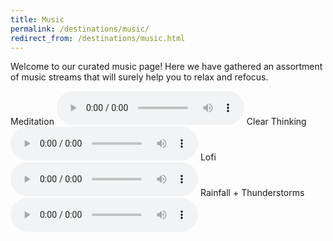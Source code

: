 ```yaml
---
title: Music
permalink: /destinations/music/
redirect_from: /destinations/music.html
---
```


Welcome to our curated music page! Here we have gathered an assortment of music streams that will surely help you to relax and refocus.

Meditation
<audio controls>
  <source Meditation src="https://csci491-01.cs.montana.edu//~z51s285/meditation.mp3" type="audio/mpeg">
  Your browser does not support the audio element.
</audio>
Clear Thinking
<audio controls>
  <source src="https://csci491-01.cs.montana.edu//~z51s285/clear_thinking.mp3" type="audio/mpeg">
  Your browser does not support the audio element.
</audio>
Lofi
<audio controls>
  <source Lo-Fi Beats src="https://csci491-01.cs.montana.edu//~z51s285/lofi.mp3" type="audio/mpeg">
  Your browser does not support the audio element.
</audio>
Rainfall + Thunderstorms
<audio controls>
  <source Lo-Fi Beats src="https://csci491-01.cs.montana.edu//~z51s285/rainfall.mp3" type="audio/mpeg">
  Your browser does not support the audio element.
</audio>
